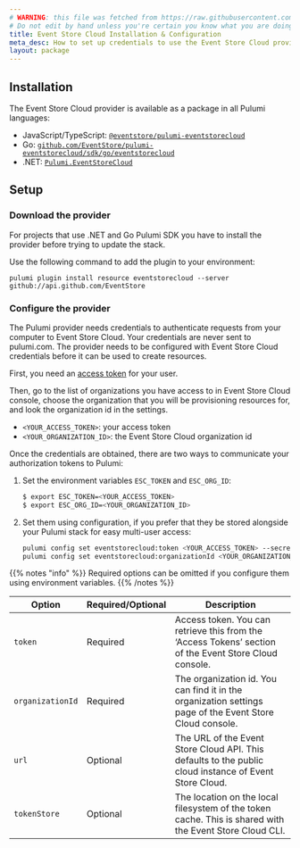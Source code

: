 ```yaml
---
# WARNING: this file was fetched from https://raw.githubusercontent.com/EventStore/pulumi-eventstorecloud/v0.2.17/docs/installation-configuration.md
# Do not edit by hand unless you're certain you know what you are doing!
title: Event Store Cloud Installation & Configuration
meta_desc: How to set up credentials to use the Event Store Cloud provider for Pulumi.
layout: package
---
```


## Installation

The Event Store Cloud provider is available as a package in all Pulumi languages:

- JavaScript/TypeScript: [`@eventstore/pulumi-eventstorecloud`](https://www.npmjs.com/package/@eventstore/pulumi-eventstorecloud)
- Go: [`github.com/EventStore/pulumi-eventstorecloud/sdk/go/eventstorecloud`](https://github.com/EventStore/pulumi-eventstorecloud)
- .NET: [`Pulumi.EventStoreCloud`](https://www.nuget.org/packages/Pulumi.EventStoreCloud)

## Setup

### Download the provider

For projects that use .NET and Go Pulumi SDK you have to install the provider before trying to update the stack.

Use the following command to add the plugin to your environment:

```
pulumi plugin install resource eventstorecloud --server github://api.github.com/EventStore
```

### Configure the provider

The Pulumi provider needs credentials to authenticate requests from your computer to Event Store Cloud. Your credentials are never sent
to pulumi.com. The provider needs to be configured with Event Store Cloud credentials before it can be used to create resources.

First, you need an [access token](https://developers.eventstore.com/cloud/automation/#obtaining-the-access-token) for your user.

Then, go to the list of organizations you have access to in Event Store Cloud console, choose the organization that you will be provisioning resources for, and look the organization id in the settings.

- `<YOUR_ACCESS_TOKEN>`: your access token
- `<YOUR_ORGANIZATION_ID>`: the Event Store Cloud organization id

Once the credentials are obtained, there are two ways to communicate your authorization tokens to Pulumi:

1. Set the environment variables `ESC_TOKEN` and `ESC_ORG_ID`:

    ```bash
    $ export ESC_TOKEN=<YOUR_ACCESS_TOKEN>
    $ export ESC_ORG_ID=<YOUR_ORGANIZATION_ID>
    ```

2. Set them using configuration, if you prefer that they be stored alongside your Pulumi stack for easy multi-user access:

    ```bash
    pulumi config set eventstorecloud:token <YOUR_ACCESS_TOKEN> --secret
    pulumi config set eventstorecloud:organizationId <YOUR_ORGANIZATION_ID> --secret
    ```

{{% notes "info" %}}
Required options can be omitted if you configure them using environment variables.
{{% /notes %}}

| Option           | Required/Optional | Description                                                                                              |
| ---------------- | ----------------- | -------------------------------------------------------------------------------------------------------- |
| `token`          | Required          | Access token. You can retrieve this from the ‘Access Tokens’ section of the Event Store Cloud console.   |
| `organizationId` | Required          | The organization id. You can find it in the organization settings page of the Event Store Cloud console. |
| `url`            | Optional          | The URL of the Event Store Cloud API. This defaults to the public cloud instance of Event Store Cloud.   |
| `tokenStore`     | Optional          | The location on the local filesystem of the token cache. This is shared with the Event Store Cloud CLI.  |
